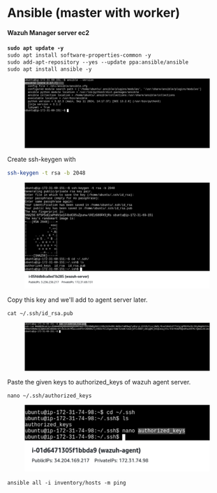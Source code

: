 # Ansible (master with worker)

#### Wazuh Manager server ec2

<pre class="language-bash"><code class="lang-bash"><strong>sudo apt update -y
</strong>sudo apt install software-properties-common -y
sudo add-apt-repository --yes --update ppa:ansible/ansible
sudo apt install ansible -y
</code></pre>

<figure><img src="../../.gitbook/assets/image (3) (1) (1).png" alt=""><figcaption></figcaption></figure>

Create ssh-keygen with&#x20;

```bash
ssh-keygen -t rsa -b 2048
```

<figure><img src="../../.gitbook/assets/image (2) (1) (1) (1).png" alt=""><figcaption></figcaption></figure>

Copy this key and we'll add to agent server later.

```
cat ~/.ssh/id_rsa.pub
```

<figure><img src="../../.gitbook/assets/image (4) (1) (1).png" alt=""><figcaption></figcaption></figure>

Paste the given keys to authorized\_keys of wazuh agent server.

```
nano ~/.ssh/authorized_keys
```

<figure><img src="../../.gitbook/assets/image (6) (1) (1).png" alt=""><figcaption></figcaption></figure>

```
ansible all -i inventory/hosts -m ping

```

